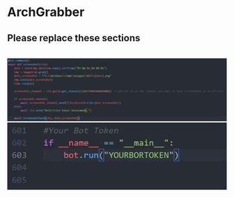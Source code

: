 # ArchGrabber
<h2>Please replace these sections</h2><br>
<img src="/Arch/img/Id.png">
<img src="/Arch/img/Token.png">

